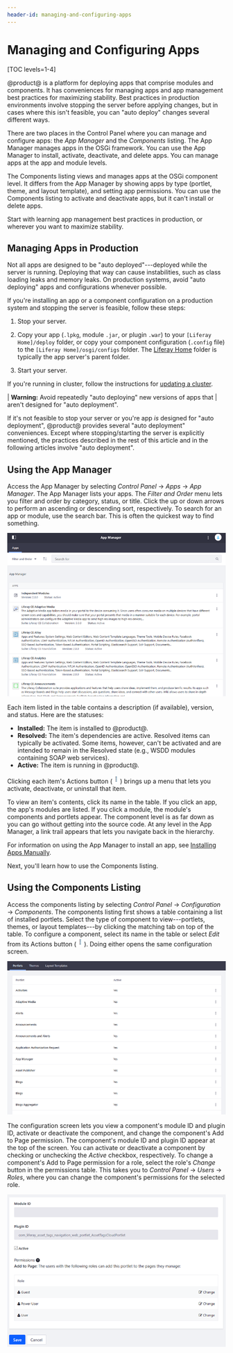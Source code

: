 ```yaml
---
header-id: managing-and-configuring-apps
---
```


# Managing and Configuring Apps

[TOC levels=1-4]

@product@ is a platform for deploying apps that comprise modules and components.
It has conveniences for managing apps and app management best practices for
maximizing stability. Best practices in production environments involve stopping
the server before applying changes, but in cases where this isn't feasible, you
can "auto deploy" changes several different ways.

There are two places in the Control Panel where you can manage and configure
apps: the *App Manager* and the *Components* listing. The App Manager manages
apps in the OSGi framework. You can use the App Manager to install, activate,
deactivate, and delete apps. You can manage apps at the app and module levels. 

The Components listing views and manages apps at the OSGi component level. It
differs from the App Manager by showing apps by type (portlet, theme, and layout
template), and setting app permissions. You can use the Components listing to
activate and deactivate apps, but it can't install or delete apps.

Start with learning app management best practices in production, or wherever you
want to maximize stability. 

## Managing Apps in Production

Not all apps are designed to be "auto deployed"---deployed while the server is
running. Deploying that way can cause instabilities, such as class loading leaks
and memory leaks. On production systems, avoid "auto deploying" apps and
configurations whenever possible.

If you're installing an app or a component configuration on a production system
and stopping the server is feasible, follow these steps: 

1.  Stop your server.

2.  Copy your app (`.lpkg`, module `.jar`, or plugin `.war`) to your `[Liferay 
    Home]/deploy` folder, or copy your component configuration (`.config` file)
    to the `[Liferay Home]/osgi/configs` folder. The [Liferay
    Home](/docs/7-2/deploy/-/knowledge_base/d/liferay-home) folder is typically
    the app server's parent folder. 

3.  Start your server. 

If you're running in cluster, follow the instructions for
[updating a cluster](/docs/7-2/deploy/-/knowledge_base/d/updating-a-cluster).

| **Warning:** Avoid repeatedly "auto deploying" new versions of apps that 
| aren't designed for "auto deployment".

If it's not feasible to stop your server or you're app *is* designed for "auto
deployment", @product@ provides several "auto deployment" conveniences. Except
where stopping/starting the server is explicitly mentioned, the practices
described in the rest of this article and in the following articles involve
"auto deployment". 

## Using the App Manager

Access the App Manager by selecting *Control Panel* &rarr; *Apps* &rarr; *App
Manager*. The App Manager lists your apps. The *Filter and Order* menu lets you
filter and order by category, status, or title. Click the up or down arrows to
perform an ascending or descending sort, respectively. To search for an app or
module, use the search bar. This is often the quickest way to find something. 

![Figure 1: The App Manager lets you manage the apps, modules, and components installed in your @product@ instance.](../../images/app-manager.png)

Each item listed in the table contains a description (if available), version, 
and status. Here are the statuses:

-   **Installed:** The item is installed to @product@. 
-   **Resolved:** The item's dependencies are active. Resolved items can 
    typically be activated. Some items, however, can't be  activated and are
    intended to remain in the Resolved state (e.g., WSDD modules containing
    SOAP web services). 
-   **Active:** The item is running in @product@. 

Clicking each item's Actions button (![Actions](../../images/icon-actions.png))
brings up a menu that lets you activate, deactivate, or uninstall that item. 

To view an item's contents, click its name in the table. If you click an app,
the app's modules are listed. If you click a module, the module's components and
portlets appear. The component level is as far down as you can go without
getting into the source code. At any level in the App Manager, a link trail
appears that lets you navigate back in the hierarchy. 

For information on using the App Manager to install an app, see  [Installing
Apps Manually](/docs/7-2/user/-/knowledge_base/u/installing-apps-manually). 

Next, you'll learn how to use the Components listing. 

## Using the Components Listing

Access the components listing by selecting *Control Panel* &rarr;
*Configuration* &rarr; *Components*. The components listing first shows a table
containing a list of installed portlets. Select the type of component to
view---portlets, themes, or layout templates---by clicking the matching tab on
top of the table. To configure a component, select its name in the table or
select *Edit* from its Actions button
(![Actions](../../images/icon-actions.png)). Doing either opens the same
configuration screen. 

![Figure 2: The components listing lets you manage the portlets, themes, and layout templates installed in your @product@ instance.](../../images/components-list.png)

The configuration screen lets you view a component's module ID and plugin ID,
activate or deactivate the component, and change the component's Add to Page
permission. The component's module ID and plugin ID appear at the top of the
screen. You can activate or deactivate a component by checking or unchecking the
*Active* checkbox, respectively. To change a component's Add to Page permission
for a role, select the role's *Change* button in the permissions table. This
takes you to *Control Panel* &rarr; *Users* &rarr; *Roles*, where you can change
the component's permissions for the selected role. 

![Figure 3: You can activate or deactivate a component, and change its permissions.](../../images/components-configuration.png)

